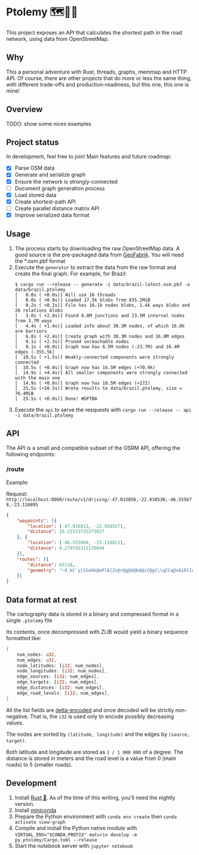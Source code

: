 # Ptolemy 🗺️🐍🦀

This project exposes an API that calculates the shortest path in the road network, using data from OpenStreetMap.

## Why

This a personal adventure with Rust, threads, graphs, memmap and HTTP API. Of course, there are other projects that do more or less the
same thing, with different trade-offs and production-readiness, but this one, this one is mine!

## Overview

TODO: show some nices examples

## Project status

In development, feel free to join! Main features and future roadmap:

- [x] Parse OSM data
- [x] Generate and serialize graph
- [x] Ensure the network is strongly-connected
- [ ] Document graph generation process
- [x] Load stored data
- [x] Create shortest-path API
- [ ] Create parallel distance matrix API
- [x] Improve serialized data format

## Usage

1. The process starts by downloading the raw OpenStreetMap data. A good source is the pre-packaged data from [GeoFabrik](https://download.geofabrik.de/).
    You will need the *.osm.pbf format
2. Execute the `generator` to extract the data from the raw format and create the final graph. For example, for Brazil:
    ```
    $ cargo run --release -- generate -i data/brazil-latest.osm.pbf -o data/brazil.ptolemy
    [   0.0s ( +0.0s)] Will use 16 threads
    [   0.0s ( +0.0s)] Loaded 17.5k blobs from 835.2MiB
    [   0.2s ( +0.2s)] File has 16.1k nodes blobs, 1.4k ways blobs and 26 relations blobs
    [   3.0s ( +2.8s)] Found 6.8M junctions and 23.5M internal nodes from 3.7M ways
    [   4.4s ( +1.4s)] Loaded info about 30.3M nodes, of which 16.0k are barriers
    [   6.8s ( +2.4s)] Create graph with 30.3M nodes and 16.8M edges
    [   9.1s ( +2.3s)] Pruned unreachable nodes
    [   9.1s ( +0.0s)] Graph now has 6.5M nodes (-23.7M) and 16.4M edges (-355.5k)
    [  10.5s ( +1.5s)] Weakly-connected components were strongly connected
    [  10.5s ( +0.0s)] Graph now has 16.5M edges (+70.9k)
    [  14.9s ( +4.4s)] All smaller components were strongly connected with the main one
    [  14.9s ( +0.0s)] Graph now has 16.5M edges (+172)
    [  25.5s (+10.5s)] Wrote results to data/brazil.ptolemy, size = 76.4MiB
    [  25.5s ( +0.0s)] Done! #DFTBA
    ```
3. Execute the `api` to serve the resquests with `cargo run --release -- api -i data/brazil.ptolemy`

## API

The API is a small and compatible subset of the OSRM API, offering the following endpoints:

### /route

Example:

Request: `http://localhost:8000/route/v1/driving/-47.015856,-22.938538;-46.555678,-23.110895`

```json
{
    "waypoints": [{
        "location": [-47.016013, -22.938557],
        "distance": 16.21533725273027
    }, {
        "location": [-46.555669, -23.110821],
        "distance": 8.279745312178644
    }],
    "routes": [{
        "distance": 65118,
        "geometry": "~d_kC`y}}GxHk@ePlA]Zs@r@g@d@kA@iC@gC\\qCCq@xAiDlIe@hAQn@On@}CzJe@dRFfGX`HkAZ|A`HwAnIp@DCnDeD|G`@h@oA|Fm@fCmANoAmEs@iBsAkDg@sAs@oBSDeCaAwC_JoAy@yHuGsBuCa@g@kDg\\uAmEiCu@{@w@yDuDeI_Is@uA_@@[@m@@uFg@}@MuCc@wBoGUo@{CeI{@eCCiE_AoFb@iDiM@}FYgCYo]mHcASwLiEs[}T|@mNvK_}@`m@itBzVyf@fGel@Ko@WaBeBqNMiAaBmRhzAwbApS}OPe@dCeGjLiy@oAgUG{@_D}YmMaoAdf@idBi@oOCy@O_PxhAq|ApT{_@jMaVnF{IRa@jDaInBmDvHmNJSjKoRtDkHbAoBjTw[va@g\\h\\yWzF}InAiChMcYzf@{fAlTkkAhCeNrHk[bDaH`AgB`BmD~D_Iv@yArEoI~pAy_Dl@WnJ}Cz~@a`ARUvo@s]jLmZnLkcA`GeNd@gAXo@rT}oChByVF_A`A}Thb@_zCbXo`@jKmOz@oAza@el@nE}G`f@kt@dMwVzMgRzf@_Yx_@_Sn_@{Rt|@mf@bD{D^a@~F}J~DqNpD_TLs@zFm\\|C}RzA{LZ_Dd@oELqAtCiaA?qB?i@?wAOoM_AmmAy@ac@y@kSEw@KeCIoBYsIScFAQoCoq@OkEhHkDxAAYtC~M{Bf@BzKpCNHjAbAhBl@tC|@`@JfB`@tC\\?Q?q@vEmBhCa@RiE"
    }]
}
```

## Data format at rest

The cartography data is stored in a binary and compressed format in a single `.ptolemy` file

Its contents, once decompressed with ZLIB would yield a binary sequence formatted like:

```rs
{
    num_nodes: u32,
    num_edges: u32,
    node_latitudes: [i32; num_nodes],
    node_longitudes: [i32; num_nodes],
    edge_sources: [i32; num_edges],
    edge_targets: [i32; num_edges],
    edge_distances: [i32; num_edges],
    edge_road_levels: [i32; num_edges],
}
```

All the list fields are [delta-encoded](https://en.wikipedia.org/wiki/Delta_encoding) and once decoded will be strictly non-negative. That is, the `i32` is used only to encode possibly decreasing values.

The nodes are sorted by `(latitude, longitude)` and the edges by `(source, target)`.

Both latitude and longitude are stored as `1 / 1 000 000` of a degree. The distance is stored in meters and the road level is a value from 0 (main roads) to 5 (smaller roads).

## Development

1. Install [Rust 🦀](https://www.rust-lang.org/tools/install). As of the time of this writing, you'll need the nightly version.
2. Install [miniconda](https://docs.conda.io/projects/conda/en/latest/user-guide/install/index.html)
3. Prepare the Python environment with `conda env create` then `conda activate view-graph`
4. Compile and install the Python native module with `VIRTUAL_ENV="$CONDA_PREFIX" maturin develop -m py_ptolemy/Cargo.toml --release`
5. Start the notebook server with `jupyter notebook`
